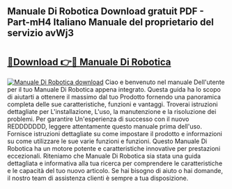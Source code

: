 ## Manuale Di Robotica Download gratuit PDF - Part-mH4 Italiano Manuale del proprietario del servizio avWj3

# <h2><a href="http://dfc0jh.blite.top/?on=Manuale+Di+Robotica">🔗Download 👉🔴 Manuale Di Robotica</a></h2>

[![Manuale Di Robotica download](https://i.imgur.com/lujVjoI.png)](http://dfc0jh.blite.top/?on=Manuale+Di+Robotica)
Ciao e benvenuto nel manuale Dell'utente per il tuo Manuale Di Robotica appena integrato. Questa guida ha lo scopo di aiutarti a ottenere il massimo dal tuo Prodotto fornendo una panoramica completa delle sue caratteristiche, funzioni e vantaggi. Troverai istruzioni dettagliate per L'installazione, L'uso, la manutenzione e la risoluzione dei problemi. Per garantire Un'esperienza di successo con il nuovo REDDDDDDD, leggere attentamente questo manuale prima dell'uso. Fornisce istruzioni dettagliate su come impostare il prodotto e informazioni su come utilizzare le sue varie funzioni e funzioni. Questo Manuale Di Robotica ha un motore potente e caratteristiche innovative per prestazioni eccezionali. Riteniamo che Manuale Di Robotica sia stata una guida dettagliata e informativa alla tua ricerca per comprendere le caratteristiche e le capacità del tuo nuovo articolo. Se hai bisogno di aiuto o hai domande, il nostro team di assistenza clienti è sempre a tua disposizione.
